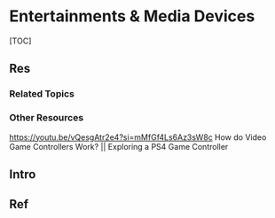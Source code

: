 # Entertainments & Media Devices

[TOC]



## Res
### Related Topics


### Other Resources
https://youtu.be/vQesgAtr2e4?si=mMfGf4Ls6Az3sW8c
How do Video Game Controllers Work? || Exploring a PS4 Game Controller



## Intro



## Ref
